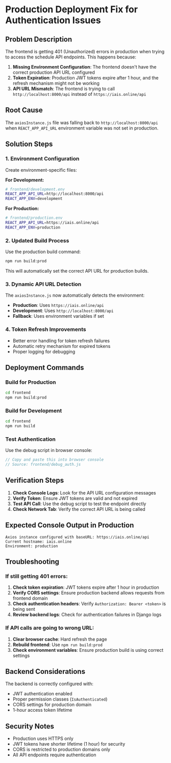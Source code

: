 # Production Deployment Fix for Authentication Issues

## Problem Description
The frontend is getting 401 (Unauthorized) errors in production when trying to access the schedule API endpoints. This happens because:

1. **Missing Environment Configuration**: The frontend doesn't have the correct production API URL configured
2. **Token Expiration**: Production JWT tokens expire after 1 hour, and the refresh mechanism might not be working
3. **API URL Mismatch**: The frontend is trying to call `http://localhost:8000/api` instead of `https://iais.online/api`

## Root Cause
The `axiosInstance.js` file was falling back to `http://localhost:8000/api` when `REACT_APP_API_URL` environment variable was not set in production.

## Solution Steps

### 1. Environment Configuration
Create environment-specific files:

**For Development:**
```bash
# frontend/development.env
REACT_APP_API_URL=http://localhost:8000/api
REACT_APP_ENV=development
```

**For Production:**
```bash
# frontend/production.env
REACT_APP_API_URL=https://iais.online/api
REACT_APP_ENV=production
```

### 2. Updated Build Process
Use the production build command:
```bash
npm run build:prod
```

This will automatically set the correct API URL for production builds.

### 3. Dynamic API URL Detection
The `axiosInstance.js` now automatically detects the environment:
- **Production**: Uses `https://iais.online/api`
- **Development**: Uses `http://localhost:8000/api`
- **Fallback**: Uses environment variables if set

### 4. Token Refresh Improvements
- Better error handling for token refresh failures
- Automatic retry mechanism for expired tokens
- Proper logging for debugging

## Deployment Commands

### Build for Production
```bash
cd frontend
npm run build:prod
```

### Build for Development
```bash
cd frontend
npm run build
```

### Test Authentication
Use the debug script in browser console:
```javascript
// Copy and paste this into browser console
// Source: frontend/debug_auth.js
```

## Verification Steps

1. **Check Console Logs**: Look for the API URL configuration messages
2. **Verify Token**: Ensure JWT tokens are valid and not expired
3. **Test API Call**: Use the debug script to test the endpoint directly
4. **Check Network Tab**: Verify the correct API URL is being called

## Expected Console Output in Production
```
Axios instance configured with baseURL: https://iais.online/api
Current hostname: iais.online
Environment: production
```

## Troubleshooting

### If still getting 401 errors:
1. **Check token expiration**: JWT tokens expire after 1 hour in production
2. **Verify CORS settings**: Ensure production backend allows requests from frontend domain
3. **Check authentication headers**: Verify `Authorization: Bearer <token>` is being sent
4. **Review backend logs**: Check for authentication failures in Django logs

### If API calls are going to wrong URL:
1. **Clear browser cache**: Hard refresh the page
2. **Rebuild frontend**: Use `npm run build:prod`
3. **Check environment variables**: Ensure production build is using correct settings

## Backend Considerations

The backend is correctly configured with:
- JWT authentication enabled
- Proper permission classes (`IsAuthenticated`)
- CORS settings for production domain
- 1-hour access token lifetime

## Security Notes

- Production uses HTTPS only
- JWT tokens have shorter lifetime (1 hour) for security
- CORS is restricted to production domains only
- All API endpoints require authentication
